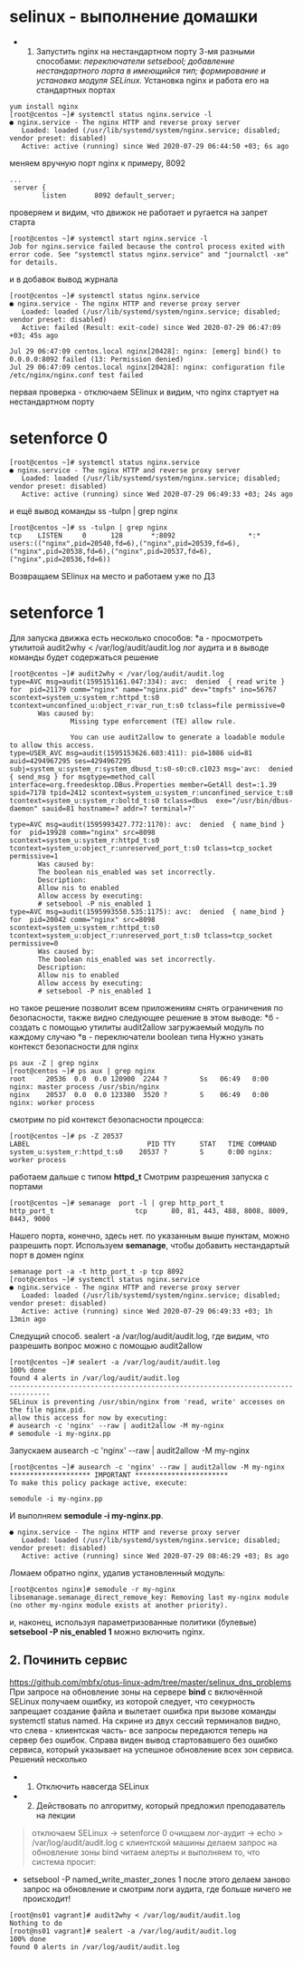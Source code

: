 # selinux - выполнение домашки
* 1. Запустить nginx на нестандартном порту 3-мя разными способами:
*переключатели setsebool;*
*добавление нестандартного порта в имеющийся тип;*
*формирование и установка модуля SELinux.*
Установка nginx и работа его на стандартных портах
```
yum install nginx
[root@centos ~]# systemctl status nginx.service -l
● nginx.service - The nginx HTTP and reverse proxy server
   Loaded: loaded (/usr/lib/systemd/system/nginx.service; disabled; vendor preset: disabled)
   Active: active (running) since Wed 2020-07-29 06:44:50 +03; 6s ago
  ```
меняем вручную порт nginx к примеру, 8092
```
...
 server {
        listen       8092 default_server;
```
проверяем и видим, что движок не работает и ругается на запрет старта
```
[root@centos ~]# systemctl start nginx.service -l
Job for nginx.service failed because the control process exited with error code. See "systemctl status nginx.service" and "journalctl -xe" for details.
```
и в добавок вывод журнала
```
[root@centos ~]# systemctl status nginx.service
● nginx.service - The nginx HTTP and reverse proxy server
   Loaded: loaded (/usr/lib/systemd/system/nginx.service; disabled; vendor preset: disabled)
   Active: failed (Result: exit-code) since Wed 2020-07-29 06:47:09 +03; 45s ago
 
Jul 29 06:47:09 centos.local nginx[20428]: nginx: [emerg] bind() to 0.0.0.0:8092 failed (13: Permission denied)
Jul 29 06:47:09 centos.local nginx[20428]: nginx: configuration file /etc/nginx/nginx.conf test failed
```
первая проверка - отключаем SElinux и видим, что nginx стартует на нестандартном порту
# setenforce 0
```
[root@centos ~]# systemctl status nginx.service
● nginx.service - The nginx HTTP and reverse proxy server
   Loaded: loaded (/usr/lib/systemd/system/nginx.service; disabled; vendor preset: disabled)
   Active: active (running) since Wed 2020-07-29 06:49:33 +03; 24s ago
```
и ещё вывод команды ss -tulpn | grep nginx
```
[root@centos ~]# ss -tulpn | grep nginx
tcp    LISTEN     0      128       *:8092                  *:*                   users:(("nginx",pid=20540,fd=6),("nginx",pid=20539,fd=6),("nginx",pid=20538,fd=6),("nginx",pid=20537,fd=6),("nginx",pid=20536,fd=6))
```
Возвращаем SElinux на место и работаем уже по ДЗ
# setenforce 1
Для запуска движка есть несколько способов:
  *а - просмотреть утилитой audit2why < /var/log/audit/audit.log лог аудита и в выводе команды будет содержаться решение
 ```
 [root@centos ~]# audit2why < /var/log/audit/audit.log
type=AVC msg=audit(1595151161.047:334): avc:  denied  { read write } for  pid=21179 comm="nginx" name="nginx.pid" dev="tmpfs" ino=56767 scontext=system_u:system_r:httpd_t:s0 tcontext=unconfined_u:object_r:var_run_t:s0 tclass=file permissive=0
        Was caused by:
                Missing type enforcement (TE) allow rule.

                You can use audit2allow to generate a loadable module to allow this access.
type=USER_AVC msg=audit(1595153626.603:411): pid=1086 uid=81 auid=4294967295 ses=4294967295 subj=system_u:system_r:system_dbusd_t:s0-s0:c0.c1023 msg='avc:  denied  { send_msg } for msgtype=method_call interface=org.freedesktop.DBus.Properties member=GetAll dest=:1.39 spid=7178 tpid=2412 scontext=system_u:system_r:unconfined_service_t:s0 tcontext=system_u:system_r:boltd_t:s0 tclass=dbus  exe="/usr/bin/dbus-daemon" sauid=81 hostname=? addr=? terminal=?'
       
type=AVC msg=audit(1595993427.772:1170): avc:  denied  { name_bind } for  pid=19928 comm="nginx" src=8098 scontext=system_u:system_r:httpd_t:s0 tcontext=system_u:object_r:unreserved_port_t:s0 tclass=tcp_socket permissive=1
        Was caused by:
        The boolean nis_enabled was set incorrectly.
        Description:
        Allow nis to enabled
        Allow access by executing:
        # setsebool -P nis_enabled 1
type=AVC msg=audit(1595993550.535:1175): avc:  denied  { name_bind } for  pid=20042 comm="nginx" src=8098 scontext=system_u:system_r:httpd_t:s0 tcontext=system_u:object_r:unreserved_port_t:s0 tclass=tcp_socket permissive=0
        Was caused by:
        The boolean nis_enabled was set incorrectly.
        Description:
        Allow nis to enabled
        Allow access by executing:
        # setsebool -P nis_enabled 1
 ```
но такое решение позволит всем приложениям снять ограничения по безопасности, также видно следующее решение в этом выводе:
 *б - создать с помощью утилиты audit2allow загружаемый модуль по каждому случаю
 *в - переключатели boolean типа
Нужно узнать контекст безопасности для nginx
 ```
 ps aux -Z | grep nginx
 [root@centos ~]# ps aux | grep nginx
root     20536  0.0  0.0 120900  2244 ?        Ss   06:49   0:00 nginx: master process /usr/sbin/nginx
nginx    20537  0.0  0.0 123380  3520 ?        S    06:49   0:00 nginx: worker process
```
смотрим по pid контекст безопасности процесса:
```
[root@centos ~]# ps -Z 20537
LABEL                             PID TTY      STAT   TIME COMMAND
system_u:system_r:httpd_t:s0    20537 ?        S      0:00 nginx: worker process
```
работаем дальше с типом **httpd_t**
Смотрим разрешения запуска с портами
```
[root@centos ~]# semanage  port -l | grep http_port_t
http_port_t                    tcp      80, 81, 443, 488, 8008, 8009, 8443, 9000
```
Нашего порта, конечно, здесь нет. 
по указанным выше пунктам, можно разрешить порт. Используем **semanage**, чтобы добавить нестандартый порт в домен nginx
```
semanage port -a -t http_port_t -p tcp 8092
[root@centos ~]# systemctl status nginx.service
● nginx.service - The nginx HTTP and reverse proxy server
   Loaded: loaded (/usr/lib/systemd/system/nginx.service; disabled; vendor preset: disabled)
   Active: active (running) since Wed 2020-07-29 06:49:33 +03; 1h 13min ago
```
Следущий способ. sealert -a /var/log/audit/audit.log, где видим, что разрешить вопрос можно с помощью audit2allow
```
[root@centos ~]# sealert -a /var/log/audit/audit.log
100% done
found 4 alerts in /var/log/audit/audit.log
--------------------------------------------------------------------------------
SELinux is preventing /usr/sbin/nginx from 'read, write' accesses on the file nginx.pid.
allow this access for now by executing:
# ausearch -c 'nginx' --raw | audit2allow -M my-nginx
# semodule -i my-nginx.pp
```
Запускаем ausearch -c 'nginx' --raw | audit2allow -M my-nginx
```
[root@centos ~]# ausearch -c 'nginx' --raw | audit2allow -M my-nginx
******************** IMPORTANT ***********************
To make this policy package active, execute:

semodule -i my-nginx.pp
```
И выполняем **semodule -i my-nginx.pp**.
```
● nginx.service - The nginx HTTP and reverse proxy server
   Loaded: loaded (/usr/lib/systemd/system/nginx.service; disabled; vendor preset: disabled)
   Active: active (running) since Wed 2020-07-29 08:46:29 +03; 8s ago
```
Ломаем обратно nginx, удалив установленный модуль:
```
[root@centos nginx]# semodule -r my-nginx
libsemanage.semanage_direct_remove_key: Removing last my-nginx module (no other my-nginx module exists at another priority).
```
и, наконец, используя параметризованные политики (булевые) **setsebool -P nis_enabled 1** можно включить nginx.
## 2. Починить сервис 
https://github.com/mbfx/otus-linux-adm/tree/master/selinux_dns_problems
При запросе на обновление зоны на сервере **bind** с включённой SELinux получаем ошибку, из которой следует, что секурность запрещает создание файла и вылетает ошибка при вызове команды systemctl status named.
На скрине из двух сессий терминалов видно, что слева - клиентская часть- все запросы передаются теперь на сервер без ошибок. Справа виден вывод стартовавшего без ошибко сервиса, который указывает на успешное обновление всех зон сервиса.
Решений несколько
* 1. Отключить навсегда SELinux
* 2. Действовать по алгоритму, который предложил преподаватель на лекции
> отключаем SELinux -> setenforce 0
> очищаем лог-аудит -> echo > /var/log/audit/audit.log
> с клиентской машины делаем запрос на обновление зоны bind
> читаем алерты и выполняем то, что система просит:
* setsebool -P named_write_master_zones 1
после этого делаем заново запрос на обновление и смотрим логи аудита, где больше ничего не происходит!
```
[root@ns01 vagrant]# audit2why < /var/log/audit/audit.log
Nothing to do
[root@ns01 vagrant]# sealert -a /var/log/audit/audit.log
100% done
found 0 alerts in /var/log/audit/audit.log
```
